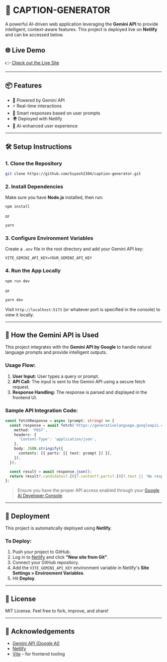 # 🚀 CAPTION-GENERATOR

A powerful AI-driven web application leveraging the **Gemini API** to provide intelligent, context-aware features. This project is deployed live on **Netlify** and can be accessed below.

## 🌐 Live Demo

👉 [Check out the Live Site](https://sparkle-caption-generator.netlify.app/)

---

## 📦 Features

- 🔮 Powered by Gemini API
- ⚡ Real-time interactions
- 💬 Smart responses based on user prompts
- 🌍 Deployed with Netlify
- 🧠 AI-enhanced user experience

---

## 🛠️ Setup Instructions

### 1. Clone the Repository

```bash
git clone https://github.com/Suyash2304/caption-generator.git
```

### 2. Install Dependencies

Make sure you have **Node.js** installed, then run:

```bash
npm install
```

or

```bash
yarn
```

### 3. Configure Environment Variables

Create a `.env` file in the root directory and add your Gemini API key:

```env
VITE_GEMINI_API_KEY=YOUR_GEMINI_API_KEY
```

### 4. Run the App Locally

```bash
npm run dev
```

or

```bash
yarn dev
```

Visit `http://localhost:5173` (or whatever port is specified in the console) to view it locally.

---

## 🤖 How the Gemini API is Used

This project integrates with the **Gemini API by Google** to handle natural language prompts and provide intelligent outputs.

### Usage Flow:

1. **User Input:** User types a query or prompt.
2. **API Call:** The input is sent to the Gemini API using a secure fetch request.
3. **Response Handling:** The response is parsed and displayed in the frontend UI.

### Sample API Integration Code:

```ts
const fetchResponse = async (prompt: string) => {
  const response = await fetch('https://generativelanguage.googleapis.com/v1beta/models/gemini-pro:generateContent?key=' + import.meta.env.VITE_GEMINI_API_KEY, {
    method: 'POST',
    headers: {
      'Content-Type': 'application/json',
    },
    body: JSON.stringify({
      contents: [{ parts: [{ text: prompt }] }],
    }),
  });

  const result = await response.json();
  return result?.candidates?.[0]?.content?.parts?.[0]?.text || 'No response.';
};
```

> Ensure you have the proper API access enabled through your [Google AI Developer Console](https://makersuite.google.com/app).

---

## 🚀 Deployment

This project is automatically deployed using **Netlify**.

### To Deploy:

1. Push your project to GitHub.
2. Log in to [Netlify](https://netlify.com) and click **"New site from Git"**.
3. Connect your GitHub repository.
4. Add the `VITE_GEMINI_API_KEY` environment variable in Netlify's **Site Settings > Environment Variables**.
5. Hit **Deploy**.

---

## 📄 License

MIT License. Feel free to fork, improve, and share!

---

## 🙌 Acknowledgements

- [Gemini API (Google AI)](https://ai.google.dev)
- [Netlify](https://www.netlify.com/)
- [Vite](https://vitejs.dev/) – for frontend tooling

